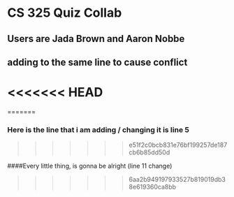 # CS 325 Quiz Collab

## Users are Jada Brown and Aaron Nobbe

## adding to the same line to cause conflict
<<<<<<< HEAD
=======
=======
### Here is the line that i am adding / changing it is line 5
>>>>>>> e51f2c0bcb831e76bf199257de187cb6b85dd50d

####Every little thing, is gonna be alright (line 11 change)
>>>>>>> 6aa2b949197933527b819019db38e619360ca8bb
